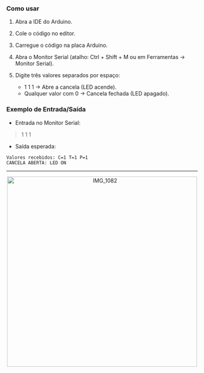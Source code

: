 ### Como usar

1. Abra a IDE do Arduino.

2. Cole o código no editor.

3. Carregue o código na placa Arduino.

4. Abra o Monitor Serial (atalho: Ctrl + Shift + M ou em Ferramentas → Monitor Serial).

5. Digite três valores separados por espaço:
    - 1 1 1 → Abre a cancela (LED acende).
    - Qualquer valor com 0 → Cancela fechada (LED apagado).

### Exemplo de Entrada/Saída
- Entrada no Monitor Serial:
> 1 1 1

- Saída esperada:
```
Valores recebidos: C=1 T=1 P=1
CANCELA ABERTA: LED ON
```

--- 

<p align="center">
  <img src="https://github.com/user-attachments/assets/7077966d-02d8-457f-8765-610f5aa0f297" alt="IMG_1082" width="500"/>
</p>

